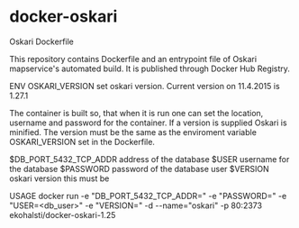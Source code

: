 # docker-oskari
Oskari Dockerfile

This repository contains Dockerfile and an entrypoint file of Oskari mapservice's automated build. It is published through Docker Hub Registry.

ENV OSKARI_VERSION set oskari version. Current version on 11.4.2015 is 1.27.1

The container is built so, that when it is run one can set the location, username and password for the container. If a version is supplied Oskari is minified. The version must be the same as the enviroment variable OSKARI_VERSION set in the Dockerfile.

$DB_PORT_5432_TCP_ADDR address of the database
$USER username for the database
$PASSWORD password of the database user
$VERSION oskari version this must be 

USAGE
docker run -e "DB_PORT_5432_TCP_ADDR=<db>" -e "PASSWORD=<passwd>" -e "USER=<db_user>" -e "VERSION=<version>" -d --name="oskari" -p 80:2373 ekohalsti/docker-oskari-1.25
